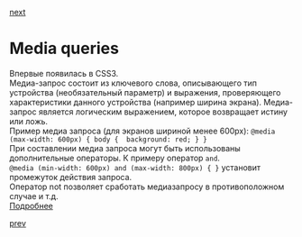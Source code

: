 <a href="05.md">next</a>

<h1>Media queries</h1>

<div>
Впервые появилась в CSS3.<br/>
Медиа-запрос состоит из ключевого слова, описывающего тип устройства (необязательный параметр) и выражения, проверяющего характеристики данного устройства (например ширина экрана).
Медиа-запрос является логическим выражением, которое возвращает истину или ложь.
</div>

<div>
Пример медиа запроса (для экранов шириной менее 600px): <code>@media (max-width: 600px) { body {  background: red; } }</code>
</div>

<div>
При составлении медиа запроса могут быть использованы дополнительные операторы. К примеру оператор <code>and</code>.<br>
<code>@media (min-width: 600px) and (max-width: 800px) { }</code> установит промежуток действия запроса.<br>
Оператор not позволяет сработать медиазапросу в противоположном случае и т.д.
</div>

<div>
<a href="https://html5book.ru/css3-mediazaprosy/#media">Подробнее</a>
</div>

<a href="03.md">prev</a>
